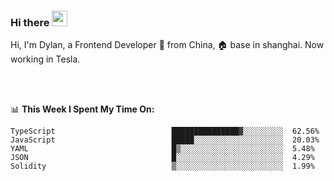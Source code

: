 ### Hi there <img src="https://media.giphy.com/media/hvRJCLFzcasrR4ia7z/giphy.gif" width="25px">

<!-- ![visitors](https://visitor-badge.glitch.me/badge?page_id=dislfyer.dislfyer) -->

Hi, I'm Dylan, a Frontend Developer 🚀 from China, 🏠 base in shanghai. Now working in Tesla.

<br/>
<br/>

📊 **This Week I Spent My Time On:**


<!--START_SECTION:waka-->

```text
TypeScript                          ███████████████▓░░░░░░░░░  62.56%
JavaScript                          █████░░░░░░░░░░░░░░░░░░░░  20.03%
YAML                                █▒░░░░░░░░░░░░░░░░░░░░░░░  5.48%
JSON                                █░░░░░░░░░░░░░░░░░░░░░░░░  4.29%
Solidity                            ▒░░░░░░░░░░░░░░░░░░░░░░░░  1.99%
```

<!--END_SECTION:waka-->

<!--
**About Me:**
 -->
